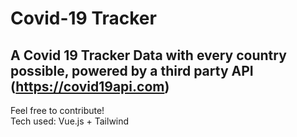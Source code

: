 # Covid-19 Tracker
## A Covid 19 Tracker Data with every country possible, powered by a third party API (https://covid19api.com) <br>
Feel free to contribute!<br>
Tech used: Vue.js + Tailwind
